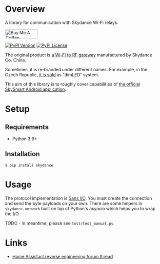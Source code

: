 # Overview

A library for communication with Skydance Wi-Fi relays.

<a href="https://www.buymeacoffee.com/tomasbedrich" target="_blank"><img src="https://cdn.buymeacoffee.com/buttons/v2/default-yellow.png" alt="Buy Me A Coffee" style="height: 30px !important;width: 106px !important;" ></a>

[![PyPI Version](https://img.shields.io/pypi/v/skydance.svg)](https://pypi.org/project/skydance)
[![PyPI License](https://img.shields.io/pypi/l/skydance.svg)](https://pypi.org/project/skydance)

The original product is [a Wi-Fi to RF gateway](http://www.iskydance.com/index.php?c=product_show&a=index&id=810) manufactured by Skydance Co. China.

Sometimes, it is re-branded under different names. For example, in the Czech Republic, [it is sold](https://www.t-led.cz/p/ovladac-wifi-dimled-69381) as "dimLED" system.

This aim of this library is to roughly cover capabilities of [the official SkySmart Android application](https://play.google.com/store/apps/details?id=com.lxit.wifirelay&hl=cs&gl=US).

# Setup

## Requirements

* Python 3.9+

## Installation

```text
$ pip install skydance
```

# Usage

The protocol implementation is [Sans I/O](https://sans-io.readthedocs.io/).
You must create the connection and send the byte payloads on your own.
There are some helpers in `skydance.network` built on top of Python's asyncio which helps you to wrap the I/O.

TODO - In meantime, please see `test/test_manual.py`.

# Links
- [Home Assistant reverse engineering forum thread](https://community.home-assistant.io/t/skydance-2-4g-rf/99399)
